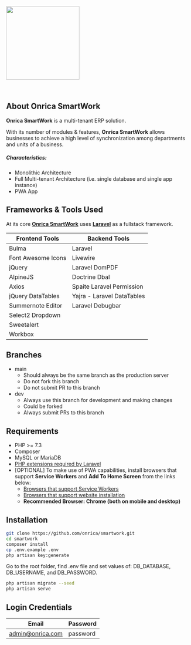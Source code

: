 <br/>

<p>
	<img src="https://onricatech.com/img/logo.png" width="200" />
</p>

<br/>

## About Onrica SmartWork

**Onrica SmartWork** is a multi-tenant ERP solution.

With its number of modules & features, **Onrica SmartWork** allows businesses to achieve a high level of synchronization among departments and units of a business.

##### Characteristics:

-   Monolithic Architecture
-   Full Multi-tenant Architecture (i.e. single database and single app instance)
-   PWA App

## Frameworks & Tools Used

At its core [**Onrica SmartWork**](https://onricatech.com/products/smartwork) uses [**Laravel**](https://laravel.com) as a fullstack framework.

| Frontend Tools     | Backend Tools              |
| ------------------ | -------------------------- |
| Bulma              | Laravel                    |
| Font Awesome Icons | Livewire                   |
| jQuery             | Laravel DomPDF             |
| AlpineJS           | Doctrine Dbal              |
| Axios              | Spaite Laravel Permission  |
| jQuery DataTables  | Yajra - Laravel DataTables |
| Summernote Editor  | Laravel Debugbar           |
| Select2 Dropdown   |                            |
| Sweetalert         |                            |
| Workbox            |                            |

## Branches

-   main
    -   Should always be the same branch as the production server
    -   Do not fork this branch
    -   Do not submit PR to this branch
-   dev
    -   Always use this branch for development and making changes
    -   Could be forked
    -   Always submit PRs to this branch

## Requirements

-   PHP >= 7.3
-   Composer
-   MySQL or MariaDB
-   [PHP extensions required by Laravel](https://laravel.com/docs/8.x/deployment#server-requirements)
-   [OPTIONAL] To make use of PWA capabilities, install browsers that support **Service Workers** and **Add To Home Screen** from the links below:
    -   [Browsers that support Service Workers](https://caniuse.com/?search=service%20worker)
    -   [Browsers that support website installation](https://caniuse.com/?search=a2hs)
    -   **Recommended Browser: Chrome (both on mobile and desktop)**

## Installation

```bash
git clone https://github.com/onrica/smartwork.git
cd smartwork
composer install
cp .env.example .env
php artisan key:generate
```

Go to the root folder, find .env file and set values of: DB_DATABASE, DB_USERNAME, and DB_PASSWORD.

```bash
php artisan migrate --seed
php artisan serve
```

## Login Credentials

| Email            | Password |
| ---------------- | -------- |
| admin@onrica.com | password |
